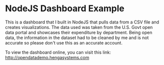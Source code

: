 # NodeJS Dashboard Example
This is a dashboard that I built in NodeJS that pulls data from a CSV file and creates visualizations. The data used was taken from the U.S. Govt open data portal and showcases their expenditure by department. Being open data, the information in the dataset had to be cleaned by me and is not accurate so please don't use this as an accurate account.

To view the dashboard online, you can visit this link: http://opendatademo.hengasystems.com
